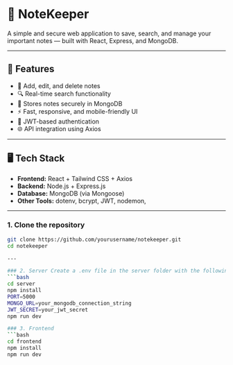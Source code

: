 # 📝 NoteKeeper

A simple and secure web application to save, search, and manage your important notes — built with React, Express, and MongoDB.

---

## 🚀 Features

- 📌 Add, edit, and delete notes
- 🔍 Real-time search functionality
- 💾 Stores notes securely in MongoDB
- ⚡ Fast, responsive, and mobile-friendly UI
- 🔐 JWT-based authentication
- 🌐 API integration using Axios

---

## 🖥️ Tech Stack

- **Frontend:** React + Tailwind CSS + Axios
- **Backend:** Node.js + Express.js
- **Database:** MongoDB (via Mongoose)
- **Other Tools:** dotenv, bcrypt, JWT, nodemon,

---

### 1. Clone the repository
```bash
git clone https://github.com/yourusername/notekeeper.git
cd notekeeper

---

### 2. Server Create a .env file in the server folder with the following:
```bash
cd server
npm install
PORT=5000
MONGO_URL=your_mongodb_connection_string
JWT_SECRET=your_jwt_secret
npm run dev

### 3. Frontend
```bash
cd frontend
npm install
npm run dev